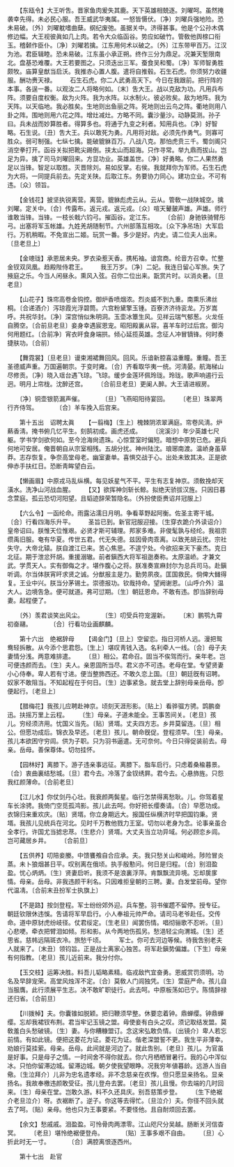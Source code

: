 <!-- { "loadSidebar": true } -->
　　【东瓯令】大王听吿。晋家鱼肉爰失其鹿。天下英雄相兢逐。刘曜呵。虽然掩袭幸先得。未必民心服。吾王威武华夷属。一怒皆慑伏。〔净〕刘曜兵强地险。恐未易破。〔外〕刘曜躭嗜曲蘖。纲纪废弛。虽据关中。济得甚事。他是个公孙木偶修边幅。大王视彼眞如几上肉。若令大众临函谷。势应如破竹。管敎他舆榇口衔玉。稽颡作臣仆。〔净〕刘曜若擒。江东用何术以破之。〔外〕江东带甲百万。江汉为池。君臣辑睦。恐未易破。江东虽小承正朔。终作三分为鼎足。况兼天堑限南北。盘基恐难覆。大王若要图之。只须迭出三军。蚕食吴和蜀。〔净〕军师智勇胜颇牧。庙算皇猷当启沃。我推赤心置人腹。遣将自推毂。石生石虎。你须努力收疆服。酬功赉天禄。 
　　石生石虎。你二人武勇高天下。今日在我跟前。把行阵的本事。各逞一番。以观汝二人将略何如。〔末〕吿大王。战以克敌为功。凡用兵布阵。须要自度权衡。敌为火阵。我为水阵。以水制火。彼必败矣。敌为地阵。我为天阵。以天临地。我必胜矣。生地则出鱼丽之阵。死地则出云鸟之阵。衢地则用八卦之阵。围地则用六花之阵。增灶减灶。方略不同。囊沙量沙。动静莫测。孙子曰。兵未战而妙算胜者。得算多也。将通于九变之利者。知用兵也。〔净〕好智略。石生说。〔丑〕吿大王。兵以敢死为勇。凡用将对敌。必须先作勇气。则寡可胜众。弱可制强。七纵七擒。能破貔貅百万。八战八克。那怕虎贲三千。蜀剑阁只消空拳打开。函谷关拟把靴尖踢倒。挟太山而超海。只作寻常。举九鼎而拔山。岂足为异。擒了司马刘曜回来。方显功业。英雄盖世。〔净〕好勇略。你二人果然勇足以当锋。智足以取胜。灭晋除刘。易如反掌。右侯。我就拜你为军师。石生石虎为大将。一同提兵前去。先定关陕。后取江东。务要协力同心。建功立业。不可有违。〔众〕领旨。 

　　【金钱花】披坚执锐离营。离营。貔貅彪虎云从。云从。管敎一战陕城空。擒刘曜。定关中。〔合〕传露布。返元戎。返元戎。〔众〕喧天鼙皷声雄。声雄。师行谁敢当锋。当锋。一枝长戟六钧弓。摧函谷。定江东。 
　　〔合前〕身驰铁骑臂彤弓。出塞将军玉帐雄。九姓羌胡随制节。六州部落互相攻。〔众下净吊场〕大军启行。万机稍暇。不免宣出二姬。玩赏一番。多少是好。内史。请二位夫人出来。〔旦老旦上〕 

　　【金璁珑】承恩居未央。罗衣染惹天香。携柘袖。谙宫商。纶音方召幸。忙整金钗双凤凰。趋殿陛侍君王。 
　　我王万岁。〔净〕二妃。我连日留心军旅。失了掖庭之乐。今当人闲昼永。熏风入弦。召你二位出来。翫赏片时。以消炎暑。〔旦老旦〕 

　　【山花子】珠帘高卷金钩控。御炉香喷烟浓。烈炎威不到九重。南熏乐沸丝桐。〔合递酒介〕泻琼霞光浮碧筒。六宫粉黛擎玉锺。百寮济济待衮龙。万岁嵩呼。共祝华封。〔净〕深宫悄似朱明洞。玉壶冰簟生风。见祥云瑞气郁葱。火龙任自腾空。〔合前旦老旦〕妾身幸遇宸恩宠。昭阳殿裏从容。喜羊车时过后宫。御沟何用题红。〔合前净〕宵衣旰食身端拱。倾心延揽英雄。念征人冲冒镝锋。何时奏捷肤功。〔合前〕 

　　【舞霓裳】〔旦老旦〕谩束湘裙舞回风。回风。乐谙新腔喜溢重瞳。重瞳。吾王圣德威声重。万国遍朝宗。于变时雍。〔合〕齐看取华夷一统。河淸晏。航海梯山尽修贡。〔净〕晓入瑶台遇飞琼。飞琼。缓步金莲环佩玲珑。玲珑。歌声响遏行云迥。明月上帘栊。沈醉还宫。 
　　〔合前旦老旦〕更阑人醉。大王请进椒房。 

　　〔净〕铜壶银箭漏声催。　　　　〔旦〕飞燕昭阳待宴回。 
　　〔老旦〕珠翠两行齐侍驾。　　　　〔合〕羊车挽入后宫来。 

　　第十五出　诏聘太眞 
　　【一翦梅】〔生上〕槐棘阴浓翠满庭。帘卷风淸。炉爇香淸。掩书俯几忆平生。刻鹄初成。画虎还成。 
　　〔浣溪沙〕年少英雄七尺躯。学书学剑欲何如。至今沧海尙遗珠。心惊萱室时偏短。暗想中原势已危。避兵何地可安居。俺晋朝自从宗室相残。五胡分扰。神州陆沈。琅琊南渡。温峤身虽草莽。志存恢复。争奈高堂母老。幽室妻单。喜惧交战于心。出处未致其决。正是欲伸赤手扶红日。恐断靑眸望白云。 

　　【懒画眉】中原戎马乱纵横。每见妖星气不平。平生有志复神京。须敎挽却天潢水。洗净山河战血腥。 
　　【又】欲挥神剑斩长鲸。拟绝天骄拔汉旌。只因日暮念萱庭。孤云恐切河阳望。且韬迹辞荣暂隐名。〔外扮使臣赉诏幷冠服上〕 

　　【六么令】一函纶命。雨露沾濡日月明。争看莘野起阿衡。佐圣主寄干城。〔合〕行看四海乐升平。 
　　圣旨已到。新官冠服迎接。〔生穿衣跪介外读诏介〕皇帝诏曰。朕惟天位惟艰。必贤才斯可辅理。邦家多难。非俊髦孰与经纶。我祖宗缵禹旧服。奄有华夏。传世五君。代无失德。兹因骨肉乖离。以致羌胡云扰。宗社失守。大帝北辕。朕自渡江已来。苦心焦思。不遑宁处。今欲招来天下豪杰。克日北征。期于泄忿歼胡。重援溺辙。前者鎭西大将军祖逖奏称。太原温峤。才兼文武。学贯天人。实有御侮之才。堪作腹心之将。朕准奏宣麻封尔为总兵司马。赴鎭听调。尔当体朕宵旰求贤之诚。分猷报主是力。勤劳夙夜。匡国救民。倘俾大雠得复。王业中兴。朕当分茅锡土。崇德报功。钦哉持命。望阙谢恩。〔山呼介外〕温大人。边境吿急。便可就道。弗可愆期。〔生〕朝廷恩命。不敢有违。卽当辞别母妻。起程便了。 

　　〔外〕羡君谈笑出风尘。　　　　〔生〕叨受兵符宠渥新。 
　　〔末〕鹏鹗九霄初奋翮。　　　　〔合〕行看功业画麒麟。 

　　第十六出　绝裾辞母 
　　【谒金门】〔旦上〕空留恋。指日河桥人远。漫把鸳鸯轻拆散。从今添个思君怨。〔生上〕堪叹靑钱入选。名利牵人一线。〔合〕母子夫妻情分浅。两意难排遣。 
　　〔旦〕相公。君命召。固当不俟驾而行。亲年老。岂可便违颜而去。〔生〕夫人。亲恩固所当尽。君义亦不可违。老母在堂。专望贤妻小心侍奉。卑人若有寸进。便当整斾西还。不敢久恋上国。〔旦〕朝廷旣有诏聘。奴家不敢阻当。不知起程在于何日。〔生〕边事紧急。就去堂上辞别母亲岳母。卽便起行。〔老旦上〕 

　　【腊梅花】我孩儿应聘赴神京。顷刻天涯形影。〔贴上〕看骅骝方骋。鹍鹏奋迅。扶摇万里上云程。 
　　〔生〕母亲。子道未能全。王事苦间关。〔老旦〕孩儿。穷经须济用。忧国义当先。〔贴〕贤壻。丈夫四方志。乡井莫留连。〔旦〕相公。但愿功成后。锦衣及早还。〔老旦〕孩儿。朝命旣促。登程须早。〔生〕母亲。孩儿本欲困守穷闾。供为子职。只为羽书逼遣。无可奈何。今日只得促装前去。母亲。岳母。善保尊体。切勿挂怀。 

　　【园林好】离膝下。游子违亲事远征。离膝下。脂车启行。只虑着桑楡暮景。〔合〕衷曲裏结愁城。〔旦〕君今去。冷落了金钗绣屛。君今去。心悬斾旌。只怨我红颜薄命。〔合前老旦〕 

　　【江儿水】你仗剑丹心壮。我衰颜两鬓星。临行怎禁得离愁耿。儿。你驾着星车长涂骋。我倚门空觅孤鸿影。孩儿此去呵。你好把长缨奏请。〔合〕早愿功成。衣锦归来重欢庆。〔贴〕贤壻。你立身期远大。报国任纵横济时早把国钧秉。贤壻。我孩儿见统兵在河北。见时千万教他戮力王室。切勿以老身为念。论事亲虽合全孝行。许国尤当摅忠荩。〔生悲介〕贤壻。大丈夫当立功异域。何必顾恋乡闾。岂可藏居乡井。 
　　〔合前旦〕 

　　【五供养】叨陪妾媵。中馈饔飧自合应承。夫。我只愁关山和峻岭。陟险冒炎蒸。未卜狼烟甚日平。叹别离在俄顷。执手殷懃问。何日是归程。〔合〕别泪盈盈。忧心炳炳。〔生〕贤妻启听。我须不是浪裏浮萍。肯飘飘流异境。忘却扊扅情。母亲。岳母。非我违颜干利名。只因难拒皇朝的三聘。妻。白发堂前母。望你代温凊。〔合前末丑扮军士执旗上〕 

　　【不是路】按剑登程。军士纷纷郊外迎。兵车整。羽书催趱不留停。授专征。朝廷钦限休违悞。吿请将军早启行。小人奉祖元帅严命。请司马老爷赴任。交传命。道中原豺虎纷岐径。仗君绥定。〔生老旦〕闻罢伤情。唱彻骊歌不忍听。〔旦〕心悲哽。牵衣把臂泪如倾。形和影。从今两地伤孤另。愁浥轻尘向渭城。〔生〕还思省。慈帏远隔斑衣冷。旅愁千顷。 
　　军士。你可去河边等候。待我吿别老夫人就来了。〔末丑〕领钧旨。正是战士离家心独苦。将军赴鎭势偏雄。〔下生〕母亲有何指教。〔老旦〕孩儿近前来。我分付你。 

　　【玉交枝】运筹决胜。料吾儿韬略素精。临戎敌忾宜奋勇。恩威赏罚须明。功名及早辞宠荣。高堂风烛浑不定。〔合〕莫敎人门闾独凭。〔生〕萱庭严命。孩儿自当服膺。此行须展平生志。决不敢旷职徒行。此去呵。中原板荡如已宁。陈情辞禄还归省。〔合前旦〕 

　　【川拨棹】夫。你囊锥如脱颖。把归鞭须早整。休要恋着钟。鼎蝉缨。钟鼎蝉缨。忘却我裙钗布荆。君当牢记玉镜之盟。毋使妾有白头之叹。须记取结发盟。莫敎羞白头愁破镜。〔生〕妻。与你糟糠盟订。念这宋弘敢负情。〔出镜介〕卑人若忘前情。有如此镜。便把这菱花为证。菱花为证。偕老深盟誓不更。我生平非薄幸。劝娘行莫挂萦。母亲。岳母。此间就是河边了。就此吿别。〔老旦〕孩儿。为官虽是好事。只是母子之情。一时间舍不得你就去。你六月栖栖冒暑行。我的心中浑似冰。只怕你留滞边城。留滞边城。朝夕使我望眼睁。况我穷年値暮龄。远游人当自儆。〔生泣拜介〕儿非为忠名遗孝经。非不念慈亲在疚惸。但只愿显亲扬名。显亲扬名。我故奉檄违颜敢受征。孩儿登舟去罢。〔老旦〕孩儿且慢。你去端的几时回来。〔生〕母亲在堂。岂敢久游。料不久还具庆。别吾慈策步登。 
　　〔生下绝裾介老旦泣介〕呀。衣裾断了。逆子。你这等去得忙。〔旦泣介〕夫。你径不回头就去了呵。〔贴〕亲母。他也只为王事要紧。不要怪他。且自耐烦回去罢。 

　　【余文】愁戚戚。泪盈盈。可怜骨肉两漂零。江山咫尺分吴越。肠断关河信杳冥。 
　　〔老旦〕堪怜绝裾便登舟。　　　　〔贴〕王事多艰不自由。 
　　〔旦〕心折此时无一寸。　　　　〔合〕满腔离恨逐西州。 

　　第十七出　赴官 
